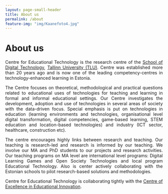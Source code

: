 ```yaml
---
layout: page-small-header
title: About us
permalink: /about
feature-img: "img/Kaanefoto4.jpg"
---
```

<!--Heading-->
<div class="row">
    <div class="col col-md-10 offset-md-1">
        <h1 class="text-center mt-3">About us</h1>
            <div class="divider-center mt-2 mb-2">
                <div class="divider-line-1"></div>
                <div class="divider-line-2"></div>
            </div>
<!--Text-->        
        <p style="text-align: justify;">Centre for Educational Technology is the research centre of the <a href="https://www.tlu.ee/dt" target="_blank">School of Digital Technology</a>, <a href="http://www.tlu.ee" target="_blank"> Tallinn University (TLU)</a>. Centre was established more than 20 years ago and is now one of the leading competency-centres in technology-enhanced learning in Estonia.</p>
        <p style="text-align: justify;">The Centre focuses on theoretical, methodological and practical questions related to educational uses of technologies for teaching and learning in formal and informal educational settings. Our Centre investigates the development, adoption and use of technologies in several areas of society with the data-driven focus. Special emphasis is put on technologies in education (learning environments and technologies, organisational level digital transformation, digital competencies, game-based learning, STEM education and location-based technologies) and industry (ICT sector, healthcare, construction etc).</p>
        <p style="text-align: justify;">The centre encourages highly links between research and teaching. Our teaching is research-led and research is informed by our teaching. We involve our MA and PhD students to our projects and research activities. Our teaching programs on MA level are international level programs: Digital Learning Games and Open Society Technologies and local program Educational Technology. Also is center actively collaborating with the Estonian schools to pilot research-based solutions and methodologies.</p>
        <p style="text-align: justify;">Centre for Educational Technology is collaborating tightly with the <a href ="https://www.tlu.ee/en/hti/research/centre-excellence-educational-innovation" target="_blank">Centre of Excellence in Educational Innovation</a>.</p>
</div>